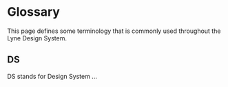 # Glossary
This page defines some terminology that is commonly used throughout the Lyne Design System.

## DS
DS stands for Design System ...